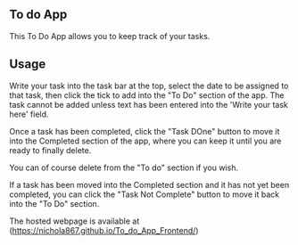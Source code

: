 ## To do App
This To Do App allows you to keep track of your tasks.

## Usage
Write your task into the task bar at the top, select the date to  be assigned to that task, then click the tick to add into the "To Do" section of the app. The task cannot be added unless text has been entered into the 'Write your task here' field.

Once a task has been completed, click the "Task DOne" button to move it into the Completed section of the app, where you can keep it until you are ready to finally delete.

You can of course delete from the "To do" section if you wish.

If a task has been moved into the Completed section and it has not yet been completed, you can click the "Task Not Complete" button to move it back into the "To Do" section.

The hosted webpage is available at (https://nichola867.github.io/To_do_App_Frontend/)